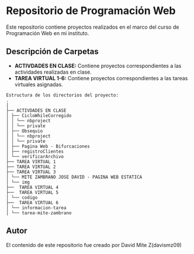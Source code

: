 # Repositorio de Programación Web

Este repositorio contiene proyectos realizados en el marco del curso de Programación Web en mi instituto.

## Descripción de Carpetas

- **ACTIVDADES EN CLASE:** Contiene proyectos correspondientes a las actividades realizadas en clase.
- **TAREA VIRTUAL 1-6:** Contiene proyectos correspondientes a las tareas virtuales asignadas.

```
Estructura de los directorios del proyecto:
.
│
├── ACTIVDADES EN CLASE
│ ├── CicloWhileCorregido
│ │ └── nbproject
│ │ └── private
│ ├── Obsequio
│ │ └── nbproject
│ │ └── private
│ ├── Pagina Web - Bifurcaciones
│ ├── registroClientes
│ └── verificarArchivo
├── TAREA VIRTUAL 1
├── TAREA VIRTUAL 2
├── TAREA VIRTUAL 3
│ └── MITE ZAMBRANO JOSE DAVID - PAGINA WEB ESTATICA
│ └── img
├──  TAREA VIRTUAL 4
├──  TAREA VIRTUAL 5
│ └── codigo
├──  TAREA VIRTUAL 6
│ └── informacion-tarea
│ └── tarea-mite-zambrano 

```

## Autor

El contenido de este repositorio fue creado por David Mite Z(davismz09)
